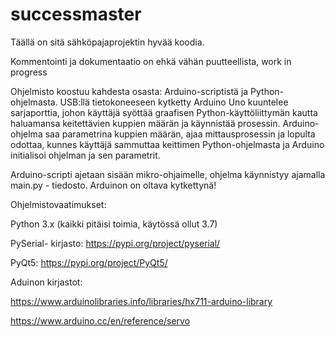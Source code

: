 # successmaster
Täällä on sitä sähköpajaprojektin hyvää koodia.

Kommentointi ja dokumentaatio on ehkä vähän puutteellista, work in progress


Ohjelmisto koostuu kahdesta osasta: Arduino-scriptistä ja Python-ohjelmasta. USB:llä tietokoneeseen kytketty Arduino Uno kuuntelee sarjaporttia, johon käyttäjä syöttää graafisen Python-käyttöliittymän kautta haluamansa keitettävien kuppien määrän ja käynnistää prosessin. Arduino-ohjelma saa parametrina kuppien määrän, ajaa mittausprosessin ja lopulta odottaa, kunnes käyttäjä sammuttaa keittimen Python-ohjelmasta ja Arduino initialisoi ohjelman ja sen parametrit.

Arduino-scripti ajetaan sisään mikro-ohjaimelle, ohjelma käynnistyy ajamalla main.py - tiedosto.
Arduinon on oltava kytkettynä! 

Ohjelmistovaatimukset:

Python 3.x (kaikki pitäisi toimia, käytössä ollut 3.7)

PySerial- kirjasto: https://pypi.org/project/pyserial/

PyQt5: https://pypi.org/project/PyQt5/

Aduinon kirjastot: 

https://www.arduinolibraries.info/libraries/hx711-arduino-library

https://www.arduino.cc/en/reference/servo
